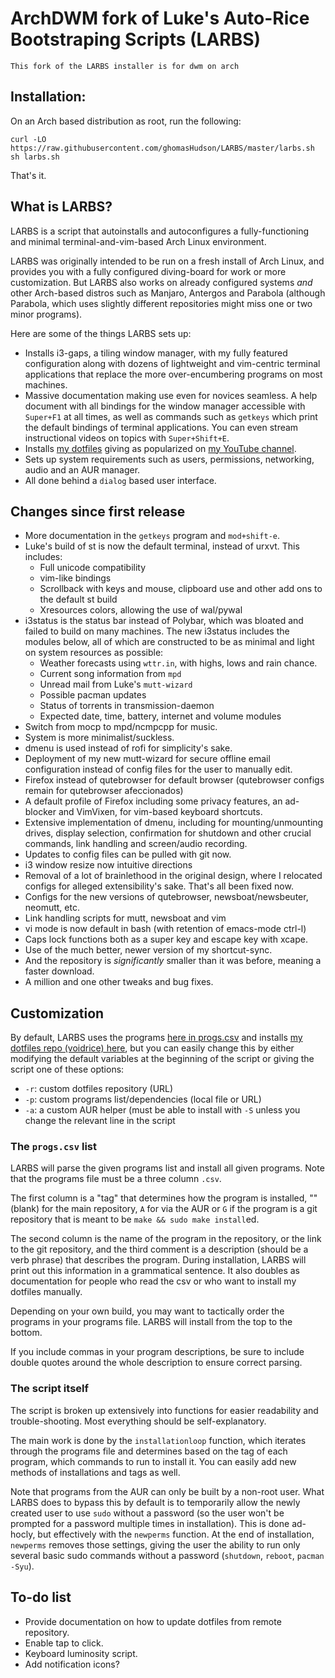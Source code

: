 # ArchDWM fork of Luke's Auto-Rice Bootstraping Scripts (LARBS)

`This fork of the LARBS installer is for dwm on arch`

## Installation:

On an Arch based distribution as root, run the following:

```
curl -LO https://raw.githubusercontent.com/ghomasHudson/LARBS/master/larbs.sh
sh larbs.sh
```

That's it.


## What is LARBS?

LARBS is a script that autoinstalls and autoconfigures a fully-functioning
and minimal terminal-and-vim-based Arch Linux environment.

LARBS was originally intended to be run on a fresh install of Arch Linux, and
provides you with a fully configured diving-board for work or more
customization. But LARBS also works on already configured systems *and* other
Arch-based distros such as Manjaro, Antergos and Parabola (although Parabola,
which uses slightly different repositories might miss one or two minor
programs).

Here are some of the things LARBS sets up:

- Installs i3-gaps, a tiling window manager, with my fully featured
  configuration along with dozens of lightweight and vim-centric terminal
  applications that replace the more over-encumbering
  programs on most machines.
- Massive documentation making use even for novices seamless. A help document
  with all bindings for the window manager accessible with `Super+F1` at all
  times, as well as commands such as `getkeys` which print the default bindings
  of terminal applications. You can even stream instructional videos on topics
  with `Super+Shift+E`.
- Installs [my dotfiles](https://github.com/lukesmithxyz/voidrice) giving as
  popularized on [my YouTube channel](https://youtube.com/c/Lukesmithxyz).
- Sets up system requirements such as users, permissions, networking, audio and
  an AUR manager.
- All done behind a `dialog` based user interface.

## Changes since first release

- More documentation in the `getkeys` program and `mod+shift-e`.
- Luke's build of st is now the default terminal, instead of urxvt. This
  includes:
  	- Full unicode compatibility
	- vim-like bindings
	- Scrollback with keys and mouse, clipboard use and other add ons to
	  the default st build
	- Xresources colors, allowing the use of wal/pywal
- i3status is the status bar instead of Polybar, which was bloated and failed
  to build on many machines. The new i3status includes the modules below, all
  of which are constructed to be as minimal and light on system resources as
  possible:
  	- Weather forecasts using `wttr.in`, with highs, lows and rain chance.
	- Current song information from `mpd`
	- Unread mail from Luke's `mutt-wizard`
	- Possible pacman updates
	- Status of torrents in transmission-daemon
	- Expected date, time, battery, internet and volume modules
- Switch from mocp to mpd/ncmpcpp for music.
- System is more minimalist/suckless.
- dmenu is used instead of rofi for simplicity's sake.
- Deployment of my new mutt-wizard for secure offline email configuration
  instead of config files for the user to manually edit.
- Firefox instead of qutebrowser for default browser (qutebrowser configs
  remain for qutebrowser afeccionados)
- A default profile of Firefox including some privacy features, an ad-blocker
  and VimVixen, for vim-based keyboard shortcuts.
- Extensive implementation of dmenu, including for mounting/unmounting drives,
  display selection, confirmation for shutdown and other crucial commands, link
  handling and screen/audio recording.
- Updates to config files can be pulled with git now.
- i3 window resize now intuitive directions
- Removal of a lot of brainlethood in the original design, where I relocated
  configs for alleged extensibility's sake. That's all been fixed now.
- Configs for the new versions of qutebrowser, newsboat/newsbeuter, neomutt,
  etc.
- Link handling scripts for mutt, newsboat and vim
- vi mode is now default in bash (with retention of emacs-mode ctrl-l)
- Caps lock functions both as a super key and escape key with xcape.
- Use of the much better, newer version of my shortcut-sync.
- And the repository is *significantly* smaller than it was before, meaning a
  faster download.
- A million and one other tweaks and bug fixes.

## Customization

By default, LARBS uses the programs [here in progs.csv](archi3/progs.csv) and installs
[my dotfiles repo (voidrice) here](https://github.com/lukesmithxyz/voidrice),
but you can easily change this by either modifying the default variables at the
beginning of the script or giving the script one of these options:

- `-r`: custom dotfiles repository (URL)
- `-p`: custom programs list/dependencies (local file or URL)
- `-a`: a custom AUR helper (must be able to install with `-S` unless you
  change the relevant line in the script

### The `progs.csv` list

LARBS will parse the given programs list and install all given programs. Note
that the programs file must be a three column `.csv`.

The first column is a "tag" that determines how the program is installed, ""
(blank) for the main repository, `A` for via the AUR or `G` if the program is a
git repository that is meant to be `make && sudo make install`ed.

The second column is the name of the program in the repository, or the link to
the git repository, and the third comment is a description (should be a verb
phrase) that describes the program. During installation, LARBS will print out
this information in a grammatical sentence. It also doubles as documentation
for people who read the csv or who want to install my dotfiles manually.

Depending on your own build, you may want to tactically order the programs in
your programs file. LARBS will install from the top to the bottom.

If you include commas in your program descriptions, be sure to include double quotes around the whole description to ensure correct parsing.

### The script itself

The script is broken up extensively into functions for easier readability and
trouble-shooting. Most everything should be self-explanatory.

The main work is done by the `installationloop` function, which iterates
through the programs file and determines based on the tag of each program,
which commands to run to install it. You can easily add new methods of
installations and tags as well.

Note that programs from the AUR can only be built by a non-root user. What
LARBS does to bypass this by default is to temporarily allow the newly created
user to use `sudo` without a password (so the user won't be prompted for a
password multiple times in installation). This is done ad-hocly, but
effectively with the `newperms` function. At the end of installation,
`newperms` removes those settings, giving the user the ability to run only
several basic sudo commands without a password (`shutdown`, `reboot`,
`pacman -Syu`).

## To-do list

- Provide documentation on how to update dotfiles from remote repository.
- Enable tap to click.
- Keyboard luminosity script.
- Add notification icons?
